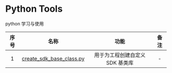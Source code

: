 # Python Tools

python 学习与使用

| 序号 | 名称 | 功能 | 备注 |
|:--------:|:--------:|:--------:|:--------:|
| 1 | [create_sdk_base_class.py](/create_sdk_base_class) | 用于为工程创建自定义 SDK 基类库 | - |